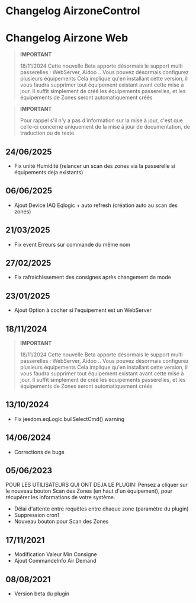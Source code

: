 # Changelog AirzoneControl

# Changelog Airzone Web

>**IMPORTANT**
>
> 18/11/2024
> Cette nouvelle Beta apporte désormais le support multi passerelles : WebServer, Aidoo ..
> Vous pouvez désormais configurez plusieurs équipements
> Cela implique qu'en installant cette version, il vous faudra supprimer tout équipement existant avant cette mise à jour.
> Il suffit simplement de créé les équipements passerelles, et les équipements de Zones seront automatiquement créés


>**IMPORTANT**
>
>Pour rappel s'il n'y a pas d'information sur la mise à jour, c'est que celle-ci concerne uniquement de la mise à jour de documentation, de traduction ou de texte.


## 24/06/2025

- Fix unité Humidité (relancer un scan des zones via la passerelle si équipements deja existants)


## 06/06/2025

- Ajout Device IAQ Eqlogic + auto refresh (création auto au scan des zones)


## 21/03/2025

- Fix event Erreurs sur commande du même nom


## 27/02/2025

- Fix rafraichissement des consignes après changement de mode


## 23/01/2025

- Ajout Option à cocher si l'equipement est un WebServer

## 18/11/2024

>**IMPORTANT**
>
> 18/11/2024
> Cette nouvelle Beta apporte désormais le support multi passerelles : WebServer, Aidoo ..
> Vous pouvez désormais configurez plusieurs équipements
> Cela implique qu'en installant cette version, il vous faudra supprimer tout équipement existant avant cette mise à jour.
> Il suffit simplement de créé les équipements passerelles, et les équipements de Zones seront automatiquement créés

## 13/10/2024

- Fix jeedom.eqLogic.builSelectCmd() warning


## 14/06/2024

- Corrections de bugs

## 05/06/2023

POUR LES UTILISATEURS QUI ONT DEJA LE PLUGIN:
Pensez a cliquer sur le nouveau bouton Scan des Zones (en haut d'un équipement), pour récupérer les informations de votre système.

- Délai d'attente entre requêtes entre chaque zone (paramètre du plugin)
- Suppression cron1
- Nouveau bouton pour Scan des Zones

## 17/11/2021

- Modification Valeur Min Consigne
- Ajout CommandeInfo Air Demand

## 08/08/2021

- Version beta du plugin
